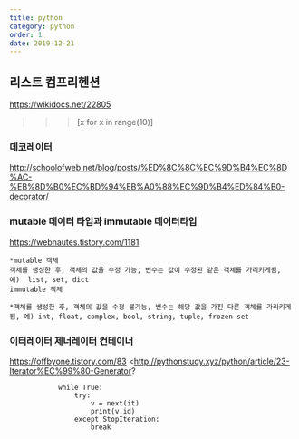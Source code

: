 ```yaml
---
title: python
category: python
order: 1
date: 2019-12-21
---
```


## 리스트 컴프리헨션
https://wikidocs.net/22805
>>> [x for x in range(10)]

### 데코레이터
<http://schoolofweb.net/blog/posts/%ED%8C%8C%EC%9D%B4%EC%8D%AC-%EB%8D%B0%EC%BD%94%EB%A0%88%EC%9D%B4%ED%84%B0-decorator/>

### mutable 데이터 타입과 immutable 데이터타입 
<https://webnautes.tistory.com/1181>
```
*mutable 객체 
객체를 생성한 후, 객체의 값을 수정 가능, 변수는 값이 수정된 같은 객체를 가리키게됨, 예)  list, set, dict
immutable 객체

*객체를 생성한 후, 객체의 값을 수정 불가능, 변수는 해당 값을 가진 다른 객체를 가리키게됨, 예) int, float, complex, bool, string, tuple, frozen set
```


### 이터레이터 제너레이터 컨테이너
<https://offbyone.tistory.com/83>
<http://pythonstudy.xyz/python/article/23-Iterator%EC%99%80-Generator?
```
            while True:
                try:
                    v = next(it)
                    print(v.id)
                except StopIteration:
                    break
```
